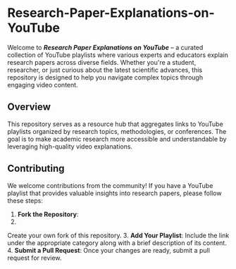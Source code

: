 # Research-Paper-Explanations-on-YouTube
Welcome to **_Research Paper Explanations on YouTube_** – a curated collection of YouTube playlists where various experts and educators explain research papers across diverse fields. Whether you're a student, researcher, or just curious about the latest scientific advances, this repository is designed to help you navigate complex topics through engaging video content.
## Overview
This repository serves as a resource hub that aggregates links to YouTube playlists organized by research topics, methodologies, or conferences. The goal is to make academic research more accessible and understandable by leveraging high-quality video explanations.
## Contributing
We welcome contributions from the community! If you have a YouTube playlist that provides valuable insights into research papers, please follow these steps:
1. **Fork the Repository**:
2. 
Create your own fork of this repository.
3. **Add Your Playlist**:
Include the link under the appropriate category along with a brief description of its content.
4. **Submit a Pull Request**:
Once your changes are ready, submit a pull request for review.

 

